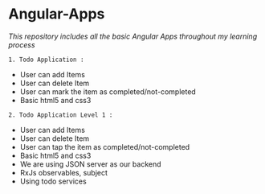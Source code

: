 # Angular-Apps
*This repository includes all the basic Angular Apps throughout my learning process*


```1. Todo Application :```

  - User can add Items
  - User can delete Item
  - User can mark the item as completed/not-completed
  - Basic html5 and css3


```2. Todo Application Level 1 :```

  - User can add Items
  - User can delete Item
  - User can tap the item as completed/not-completed
  - Basic html5 and css3
  - We are using JSON server as our backend
  - RxJs observables, subject
  - Using todo services


